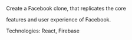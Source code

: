 Create a Facebook clone, that replicates the core 

features and user experience of Facebook.    

Technologies: React, Firebase
